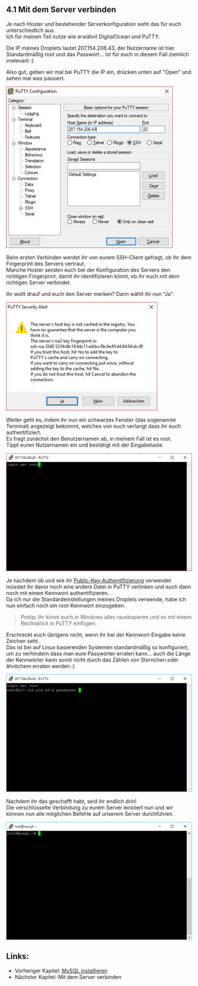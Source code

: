 ## 4.1 Mit dem Server verbinden

Je nach Hoster und bestehender Serverkonfiguration sieht das für euch unterschiedlich aus.  
Ich für meinen Teil nutze wie erwähnt DigitalOcean und PuTTY.

Die IP meines Droplets lautet 207.154.206.43, der Nutzername ist hier Standardmäßig root und das Passwort... ist für euch in diesem Fall ziemlich irrelevant :\)

Also gut, geben wir mal bei PuTTY die IP ein, drücken unten auf "Open" und sehen mal was passiert.

![](/assets/putty-login-1.png)

Beim ersten Verbinden werdet ihr von eurem SSH-Client gefragt, ob ihr dem Fingerprint des Servers vertraut.  
Manche Hoster senden euch bei der Konfiguration des Servers den richtigen Fingerprint, damit ihr identifizieren könnt, ob ihr euch mit dem richtigen Server verbindet.

Ihr wollt drauf und euch den Server merken? Dann wählt ihr nun "Ja".

![](/assets/putty-login-2.png)

Weiter geht es, indem ihr nun ein schwarzes Fenster \(das sogenannte Terminal\) angezeigt bekommt, welches von euch verlangt dass ihr euch authentifiziert.  
Es fragt zunächst den Benutzernamen ab, in meinem Fall ist es root.  
Tippt euren Nutzernamen ein und bestätigt mit der Eingabetaste.

![](/assets/putty-login-3.png)

Je nachdem ob und wie ihr [Public-Key-Authentifizierung](https://de.wikipedia.org/wiki/Public-Key-Authentifizierung "Hier ist ein kleiner Wikipedia-Artikel zur Grundidee von PKA.") verwendet müsstet ihr davor noch eine andere Datei in PuTTY verlinken und euch dann noch mit einem Kennwort authentifizieren.  
Da ich nur die Standardeinstellungen meines Droplets verwende, habe ich nun einfach noch ein root-Kennwort einzugeben.

> Protip: Ihr könnt euch in Windows alles rauskopieren und es mit einem Rechtsklick in PuTTY einfügen.

Erschreckt euch übrigens nicht, wenn ihr bei der Kennwort-Eingabe keine Zeichen seht.  
Das ist bei auf Linux basierenden Systemen standardmäßig so konfiguriert, um zu verhindern dass man eure Passwörter erraten kann... auch die Länge der Kennwörter kann somit nicht durch das Zählen von Sternchen oder ähnlichem erraten werden :\)

![](/assets/putty-login-4.png)

Nachdem ihr das geschafft habt, seid ihr endlich drin!  
Die verschlüsselte Verbindung zu eurem Server existiert nun und wir können nun alle möglichen Befehle auf unserem Server durchführen.

![](/assets/putty-login-5.png)

## Links:

* Vorheriger Kapitel: [MySQL installieren](/mysql-installieren.md)
* Nächster Kapitel: Mit dem Server verbinden



